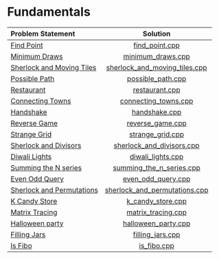 # Fundamentals

|       Problem Statement       |             Solution              |
|:------------------------------|:---------------------------------:|
| [Find Point][]                | [find_point.cpp][]                |
| [Minimum Draws][]             | [minimum_draws.cpp][]             |
| [Sherlock and Moving Tiles][] | [sherlock_and_moving_tiles.cpp][] |
| [Possible Path][]             | [possible_path.cpp][]             |
| [Restaurant][]                | [restaurant.cpp][]                |
| [Connecting Towns][]          | [connecting_towns.cpp][]          |
| [Handshake][]                 | [handshake.cpp][]                 |
| [Reverse Game][]              | [reverse_game.cpp][]              |
| [Strange Grid][]              | [strange_grid.cpp][]              |
| [Sherlock and Divisors][]     | [sherlock_and_divisors.cpp][]     |
| [Diwali Lights][]             | [diwali_lights.cpp][]             |
| [Summing the N series][]      | [summing_the_n_series.cpp][]      |
| [Even Odd Query][]            | [even_odd_query.cpp][]            |
| [Sherlock and Permutations][] | [sherlock_and_permutations.cpp][] |
| [K Candy Store][]             | [k_candy_store.cpp][]             |
| [Matrix Tracing][]            | [matrix_tracing.cpp][]            |
| [Halloween party][]           | [halloween_party.cpp][]           |
| [Filling Jars][]              | [filling_jars.cpp][]              |
| [Is Fibo][]                   | [is_fibo.cpp][]                   |

[Find Point]:                https://www.hackerrank.com/challenges/find-point
[Minimum Draws]:             https://www.hackerrank.com/challenges/minimum-draws
[Sherlock and Moving Tiles]: https://www.hackerrank.com/challenges/sherlock-and-moving-tiles
[Possible Path]:             https://www.hackerrank.com/challenges/possible-path
[Restaurant]:                https://www.hackerrank.com/challenges/restaurant
[Connecting Towns]:          https://www.hackerrank.com/challenges/connecting-towns
[Handshake]:                 https://www.hackerrank.com/challenges/handshake
[Reverse Game]:              https://www.hackerrank.com/challenges/reverse-game
[Strange Grid]:              https://www.hackerrank.com/challenges/strange-grid
[Sherlock and Divisors]:     https://www.hackerrank.com/challenges/sherlock-and-divisors
[Diwali Lights]:             https://www.hackerrank.com/challenges/diwali-lights
[Summing the N series]:      https://www.hackerrank.com/challenges/summing-the-n-series
[Even Odd Query]:            https://www.hackerrank.com/challenges/even-odd-query
[Sherlock and Permutations]: https://www.hackerrank.com/challenges/sherlock-and-permutations
[K Candy Store]:             https://www.hackerrank.com/challenges/k-candy-store
[Matrix Tracing]:            https://www.hackerrank.com/challenges/matrix-tracing
[Halloween party]:           https://www.hackerrank.com/challenges/halloween-party
[Filling Jars]:              https://www.hackerrank.com/challenges/filling-jars
[Is Fibo]:                   https://www.hackerrank.com/challenges/is-fibo

[find_point.cpp]:                find_point.cpp
[minimum_draws.cpp]:             minimum_draws.cpp
[sherlock_and_moving_tiles.cpp]: sherlock_and_moving_tiles.cpp
[possible_path.cpp]:             possible_path.cpp
[restaurant.cpp]:                restaurant.cpp
[connecting_towns.cpp]:          connecting_towns.cpp
[handshake.cpp]:                 handshake.cpp
[reverse_game.cpp]:              reverse_game.cpp
[strange_grid.cpp]:              strange_grid.cpp
[sherlock_and_divisors.cpp]:     sherlock_and_divisors.cpp
[diwali_lights.cpp]:             diwali_lights.cpp
[summing_the_n_series.cpp]:      summing_the_n_series.cpp
[even_odd_query.cpp]:            even_odd_query.cpp
[sherlock_and_permutations.cpp]: sherlock_and_permutations.cpp
[k_candy_store.cpp]:             k_candy_store.cpp
[matrix_tracing.cpp]:            matrix_tracing.cpp
[halloween_party.cpp]:           halloween_party.cpp
[filling_jars.cpp]:              filling_jars.cpp
[is_fibo.cpp]:                   is_fibo.cpp
